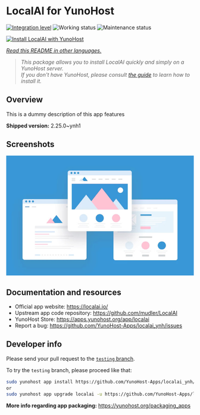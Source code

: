 <!--
N.B.: This README was automatically generated by <https://github.com/YunoHost/apps/tree/master/tools/readme_generator>
It shall NOT be edited by hand.
-->

# LocalAI for YunoHost

[![Integration level](https://apps.yunohost.org/badge/integration/localai)](https://ci-apps.yunohost.org/ci/apps/localai/)
![Working status](https://apps.yunohost.org/badge/state/localai)
![Maintenance status](https://apps.yunohost.org/badge/maintained/localai)

[![Install LocalAI with YunoHost](https://install-app.yunohost.org/install-with-yunohost.svg)](https://install-app.yunohost.org/?app=localai)

*[Read this README in other languages.](./ALL_README.md)*

> *This package allows you to install LocalAI quickly and simply on a YunoHost server.*  
> *If you don't have YunoHost, please consult [the guide](https://yunohost.org/install) to learn how to install it.*

## Overview

This is a dummy description of this app features


**Shipped version:** 2.25.0~ynh1

## Screenshots

![Screenshot of LocalAI](./doc/screenshots/example.jpg)

## Documentation and resources

- Official app website: <https://localai.io/>
- Upstream app code repository: <https://github.com/mudler/LocalAI>
- YunoHost Store: <https://apps.yunohost.org/app/localai>
- Report a bug: <https://github.com/YunoHost-Apps/localai_ynh/issues>

## Developer info

Please send your pull request to the [`testing` branch](https://github.com/YunoHost-Apps/localai_ynh/tree/testing).

To try the `testing` branch, please proceed like that:

```bash
sudo yunohost app install https://github.com/YunoHost-Apps/localai_ynh/tree/testing --debug
or
sudo yunohost app upgrade localai -u https://github.com/YunoHost-Apps/localai_ynh/tree/testing --debug
```

**More info regarding app packaging:** <https://yunohost.org/packaging_apps>
